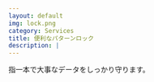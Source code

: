 ```yaml
---
layout: default
img: lock.png
category: Services
title: 便利なパターンロック
description: |
---
```

指一本で大事なデータをしっかり守ります。